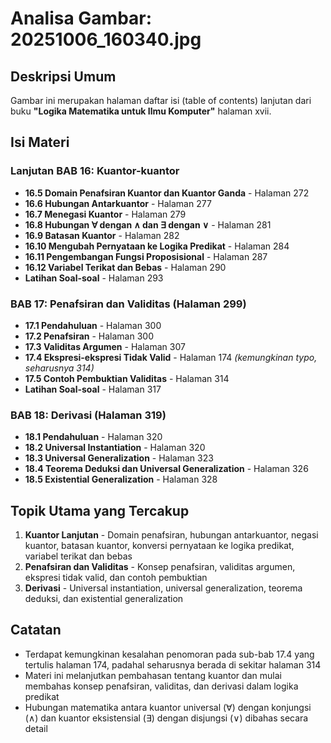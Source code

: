# Analisa Gambar: 20251006_160340.jpg

## Deskripsi Umum
Gambar ini merupakan halaman daftar isi (table of contents) lanjutan dari buku **"Logika Matematika untuk Ilmu Komputer"** halaman xvii.

## Isi Materi

### Lanjutan BAB 16: Kuantor-kuantor
- **16.5 Domain Penafsiran Kuantor dan Kuantor Ganda** - Halaman 272
- **16.6 Hubungan Antarkuantor** - Halaman 277
- **16.7 Menegasi Kuantor** - Halaman 279
- **16.8 Hubungan ∀ dengan ∧ dan ∃ dengan ∨** - Halaman 281
- **16.9 Batasan Kuantor** - Halaman 282
- **16.10 Mengubah Pernyataan ke Logika Predikat** - Halaman 284
- **16.11 Pengembangan Fungsi Proposisional** - Halaman 287
- **16.12 Variabel Terikat dan Bebas** - Halaman 290
- **Latihan Soal-soal** - Halaman 293

### BAB 17: Penafsiran dan Validitas (Halaman 299)
- **17.1 Pendahuluan** - Halaman 300
- **17.2 Penafsiran** - Halaman 300
- **17.3 Validitas Argumen** - Halaman 307
- **17.4 Ekspresi-ekspresi Tidak Valid** - Halaman 174 *(kemungkinan typo, seharusnya 314)*
- **17.5 Contoh Pembuktian Validitas** - Halaman 314
- **Latihan Soal-soal** - Halaman 317

### BAB 18: Derivasi (Halaman 319)
- **18.1 Pendahuluan** - Halaman 320
- **18.2 Universal Instantiation** - Halaman 320
- **18.3 Universal Generalization** - Halaman 323
- **18.4 Teorema Deduksi dan Universal Generalization** - Halaman 326
- **18.5 Existential Generalization** - Halaman 328

## Topik Utama yang Tercakup
1. **Kuantor Lanjutan** - Domain penafsiran, hubungan antarkuantor, negasi kuantor, batasan kuantor, konversi pernyataan ke logika predikat, variabel terikat dan bebas
2. **Penafsiran dan Validitas** - Konsep penafsiran, validitas argumen, ekspresi tidak valid, dan contoh pembuktian
3. **Derivasi** - Universal instantiation, universal generalization, teorema deduksi, dan existential generalization

## Catatan
- Terdapat kemungkinan kesalahan penomoran pada sub-bab 17.4 yang tertulis halaman 174, padahal seharusnya berada di sekitar halaman 314
- Materi ini melanjutkan pembahasan tentang kuantor dan mulai membahas konsep penafsiran, validitas, dan derivasi dalam logika predikat
- Hubungan matematika antara kuantor universal (∀) dengan konjungsi (∧) dan kuantor eksistensial (∃) dengan disjungsi (∨) dibahas secara detail
